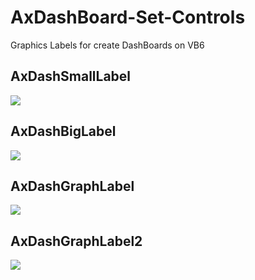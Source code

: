 # AxDashBoard-Set-Controls

Graphics Labels for create DashBoards on VB6

## AxDashSmallLabel

![](https://user-images.githubusercontent.com/61160830/129249022-c1c2885d-cea3-4c73-8de0-8f2dcefecb1a.png)

## AxDashBigLabel

![](https://user-images.githubusercontent.com/61160830/129249371-80e34b2d-16e6-4ad4-8f5e-182114f46a70.png)

## AxDashGraphLabel

![](https://user-images.githubusercontent.com/61160830/129249549-e8be2fce-83fe-46b6-a3ce-88a0acbd99f2.png)

## AxDashGraphLabel2

![](https://user-images.githubusercontent.com/61160830/129249663-5309b309-3cf9-41fe-987a-a4be1eff3bd5.png)
